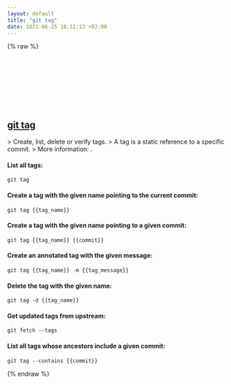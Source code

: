```yaml
---
layout: default
title: "git tag"
date: 2021-06-25 18:12:13 +02:00
---
```

{% raw %}
<h2 id="git-tag">
  <a href="/en/common/git-tag.html">git tag</a> <a href="#git-tag"><svg class="icon">
    <use href="/assets/images/unicode_sprite.svg#link" />
  </svg></a>
</h2>
> Create, list, delete or verify tags.
> A tag is a static reference to a specific commit.
> More information: <https://git-scm.com/docs/git-tag>.

#### List all tags:
```shell
git tag
```
#### Create a tag with the given name pointing to the current commit:
```shell
git tag {{tag_name}}
```
#### Create a tag with the given name pointing to a given commit:
```shell
git tag {{tag_name}} {{commit}}
```
#### Create an annotated tag with the given message:
```shell
git tag {{tag_name}} -m {{tag_message}}
```
#### Delete the tag with the given name:
```shell
git tag -d {{tag_name}}
```
#### Get updated tags from upstream:
```shell
git fetch --tags
```
#### List all tags whose ancestors include a given commit:
```shell
git tag --contains {{commit}}
```
{% endraw %}